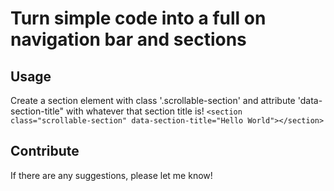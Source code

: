 # Turn simple code into a full on navigation bar and sections

## Usage
Create a section element with class '.scrollable-section' and attribute 'data-section-title" with whatever that section title is!
`<section class="scrollable-section" data-section-title="Hello World"></section>`

## Contribute
If there are any suggestions, please let me know!

